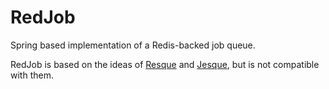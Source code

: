 # RedJob

Spring based implementation of a Redis-backed job queue.

RedJob is based on the ideas of [Resque](https://github.com/resque/resque) 
and [Jesque](https://github.com/gresrun/jesque), but is not compatible with them.
